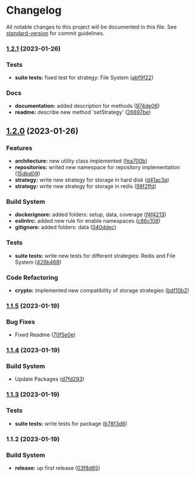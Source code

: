 # Changelog

All notable changes to this project will be documented in this file. See [standard-version](https://github.com/conventional-changelog/standard-version) for commit guidelines.

### [1.2.1](https://github.com/Lack-Zillions-Over/crypto/compare/v1.2.0...v1.2.1) (2023-01-26)


### Tests

* **suite tests:** fixed test for strategy: File System ([abf9f22](https://github.com/Lack-Zillions-Over/crypto/commit/abf9f22f35a90da15f11c406c85bbc5b90232918))


### Docs

* **documentation:** added description for methods ([974de06](https://github.com/Lack-Zillions-Over/crypto/commit/974de062085c4a43c71abbfaedfb6d92849068e6))
* **readme:** describe new method 'setStrategy' ([26697be](https://github.com/Lack-Zillions-Over/crypto/commit/26697be8ee2b850d5da898875d366233a33f3006))

## [1.2.0](https://github.com/Lack-Zillions-Over/crypto/compare/v1.1.5...v1.2.0) (2023-01-26)


### Features

* **architecture:** new utility class implemented ([fea700b](https://github.com/Lack-Zillions-Over/crypto/commit/fea700bd0b8b5f16512caba54cace2d6529810bc))
* **repositories:** writed new namespace for repository implementation ([15dbd09](https://github.com/Lack-Zillions-Over/crypto/commit/15dbd093882ca193664c6ccc4f0fb3f1d388f07e))
* **strategy:** write new strategy for storage in hard disk ([d41ac3a](https://github.com/Lack-Zillions-Over/crypto/commit/d41ac3a34d97f662b71b0960b9c60d1e9f78064b))
* **strategy:** write new strategy for storage in redis ([98f2ffd](https://github.com/Lack-Zillions-Over/crypto/commit/98f2ffddc6125876dab0823b9ef6b1f4daf6e9d9))


### Build System

* **dockerignore:** added folders: setup, data, coverage ([f4f4213](https://github.com/Lack-Zillions-Over/crypto/commit/f4f4213ff7e3415ed632e1afdac9f37bd2514784))
* **eslintrc:** added new rule for enable namespaces ([c86c108](https://github.com/Lack-Zillions-Over/crypto/commit/c86c108033daae8a073d478686a8005d28c70b69))
* **gitignore:** added folders: data ([040ddec](https://github.com/Lack-Zillions-Over/crypto/commit/040ddec813671bb2f8998ffd36f96d3ef4dbdc74))


### Tests

* **suite tests:** write new tests for different strategies: Redis and File System ([429b468](https://github.com/Lack-Zillions-Over/crypto/commit/429b468b8b600cc848f16fc28b95839096582680))


### Code Refactoring

* **crypto:** implemented new compatibility of storage strategies ([bdf10b2](https://github.com/Lack-Zillions-Over/crypto/commit/bdf10b251cefb8808e99b0064c23b9bb785a86bc))

### [1.1.5](https://github.com/Lack-Zillions-Over/crypto/compare/v1.1.4...v1.1.5) (2023-01-19)


### Bug Fixes

* Fixed Readme ([70f5e0e](https://github.com/Lack-Zillions-Over/crypto/commit/70f5e0e27a820d5224cbe41cde2f112c395d37ac))

### [1.1.4](https://github.com/Lack-Zillions-Over/crypto/compare/v1.1.3...v1.1.4) (2023-01-19)


### Build System

* Update Packages ([d7fd293](https://github.com/Lack-Zillions-Over/crypto/commit/d7fd293f80adfad9f83161018f7c4938c26dc91b))

### [1.1.3](https://github.com/Lack-Zillions-Over/crypto/compare/v1.1.2...v1.1.3) (2023-01-19)


### Tests

* **suite tests:** write tests for package ([b78f3d6](https://github.com/Lack-Zillions-Over/crypto/commit/b78f3d6958661af4d7f68f5fcf8b2aaafaa06224))

### 1.1.2 (2023-01-19)


### Build System

* **release:** up first release ([03f8d65](https://github.com/Lack-Zillions-Over/crypto/commit/03f8d65e420d7d04c6baa63622b9a891e2144650))
